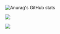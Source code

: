   ![Anurag's GitHub stats](https://github-readme-stats.vercel.app/api?username=Everton09Dev&show_icons=true&theme=radical)
<div>

  <a href="https://www.instagram.com/_everton33/"><img src="https://img.shields.io/badge/Instagram-E4405F?style=for-the-badge&logo=instagram&logoColor=white"></a>
 </div>
 <div>
  <img src="https://img.shields.io/badge/C-00599C?style=for-the-badge&logo=c&logoColor=white"></a>
 </div>  

